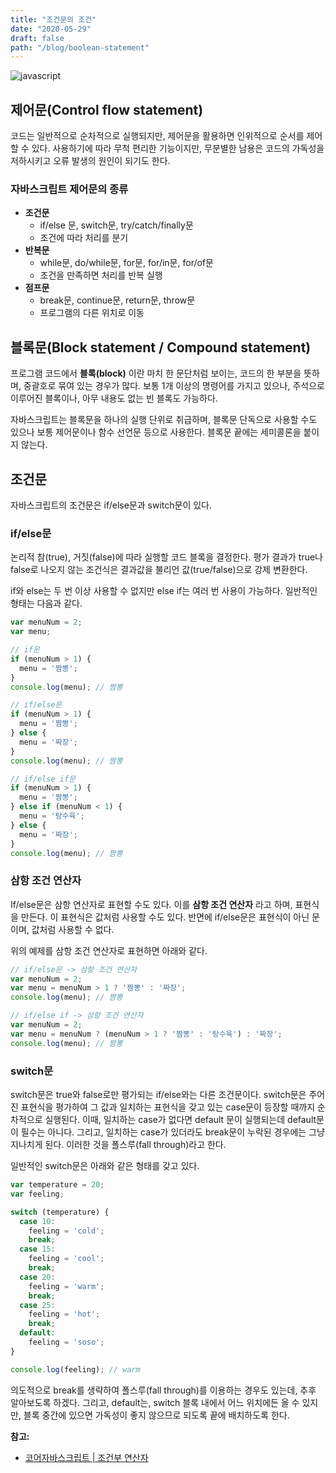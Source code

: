 ```yaml
---
title: "조건문의 조건"
date: "2020-05-29"
draft: false
path: "/blog/boolean-statement"
---
```


![javascript](https://blog.martinwork.co.kr/images/javascript/javascript.png)

## 제어문(Control flow statement)
코드는 일반적으로 순차적으로 실행되지만,  제어문을 활용하면 인위적으로 순서를 제어할 수 있다. 사용하기에 따라 무척 편리한 기능이지만, 무분별한 남용은 코드의 가독성을 저하시키고 오류 발생의 원인이 되기도 한다.

### 자바스크립트 제어문의 종류
- **조건문**
	- if/else 문, switch문, try/catch/finally문
	- 조건에 따라 처리를 분기
- **반복문**
	- while문, do/while문, for문, for/in문, for/of문
	- 조건을 만족하면 처리를 반복 실행
- **점프문**
	- break문, continue문, return문, throw문
	- 프로그램의 다른 위치로 이동


## 블록문(Block statement / Compound statement)
프로그램 코드에서 **블록(block)** 이란 마치 한 문단처럼 보이는, 코드의 한 부분을 뜻하며, 중괄호로 묶여 있는 경우가 많다. 보통 1개 이상의 명령어를 가지고 있으나, 주석으로 이루어진 블록이나, 아무 내용도 없는 빈 블록도 가능하다.

자바스크립트는 블록문을 하나의 실행 단위로 취급하며, 블록문 단독으로 사용할 수도 있으나 보통 제어문이나 함수 선언문 등으로 사용한다. 블록문 끝에는 세미콜론을 붙이지 않는다.

## 조건문
자바스크립트의 조건문은 if/else문과 switch문이 있다.

### if/else문
논리적 참(true), 거짓(false)에 따라 실행할 코드 블록을 결정한다. 평가 결과가 true나 false로 나오지 않는 조건식은 결과값을 불리언 값(true/false)으로 강제 변환한다.

if와 else는 두 번 이상 사용할 수 없지만 else if는 여러 번 사용이 가능하다. 일반적인 형태는 다음과 같다.

```js
var menuNum = 2;
var menu;

// if문
if (menuNum > 1) {
  menu = '짬뽕';
}
console.log(menu); // 짬뽕

// if/else문
if (menuNum > 1) {
  menu = '짬뽕';
} else {
  menu = '짜장';
}
console.log(menu); // 짬뽕

// if/else if문
if (menuNum > 1) {
  menu = '짬뽕';
} else if (menuNum < 1) {
  menu = '탕수육';
} else {
  menu = '짜장';
}
console.log(menu); // 짬뽕
```

### 삼항 조건 연산자
If/else문은 삼항 연산자로 표현할 수도 있다. 이를 **삼항 조건 연산자** 라고 하며, 표현식을 만든다. 이 표현식은 값처럼 사용할 수도 있다. 반면에 if/else문은 표현식이 아닌 문이며, 값처럼 사용할 수 없다.

위의 예제를 삼항 조건 연산자로 표현하면 아래와 같다.

```js
// if/else문 -> 삼항 조건 연산자
var menuNum = 2;
var menu = menuNum > 1 ? '짬뽕' : '짜장';
console.log(menu); // 짬뽕

// if/else if -> 삼항 조건 연산자
var menuNum = 2;
var menu = menuNum ? (menuNum > 1 ? '짬뽕' : '탕수육') : '짜장';
console.log(menu); // 짬뽕
```

### switch문
switch문은 true와 false로만 평가되는  if/else와는 다른 조건문이다. 
switch문은 주어진 표현식을 평가하여 그 값과 일치하는 표현식을 갖고 있는 case문이 등장할 때까지 순차적으로 실행된다. 이때, 일치하는 case가 없다면 default 문이 실행되는데 default문이 필수는 아니다. 그리고, 일치하는 case가 있더라도 break문이 누락된 경우에는 그냥 지나치게 된다. 이러한 것을 폴스루(fall through)라고 한다.

일반적인 switch문은 아래와 같은 형태를 갖고 있다.

```js
var temperature = 20;
var feeling;

switch (temperature) {
  case 10:
    feeling = 'cold';
    break;
  case 15:
    feeling = 'cool';
    break;
  case 20:
    feeling = 'warm';
    break;
  case 25:
    feeling = 'hot';
    break;
  default:
    feeling = 'soso';
}

console.log(feeling); // warm
```

의도적으로 break를 생략하여 폴스루(fall through)를 이용하는 경우도 있는데, 추후 알아보도록 하겠다.
그리고, default는, switch 블록 내에서 어느 위치에든 올 수 있지만, 블록 중간에 있으면 가독성이 좋지 않으므로 되도록 끝에 배치하도록 한다.

**참고:**
  - [코어자바스크립트 | 조건부 연산자](https://ko.javascript.info/ifelse)